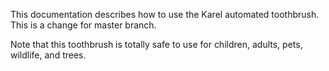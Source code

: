 This documentation describes how to use the Karel automated toothbrush. This is a change for master branch.

Note that this toothbrush is totally safe to use for children, adults, pets, wildlife, and trees.